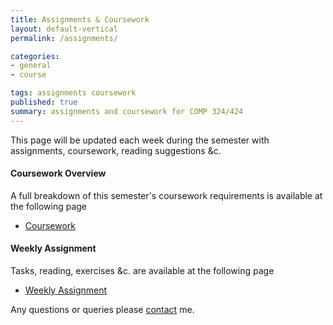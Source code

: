 ```yaml
---
title: Assignments & Coursework
layout: default-vertical
permalink: /assignments/

categories:
- general
- course

tags: assignments coursework
published: true
summary: assignments and coursework for COMP 324/424
---
```


This page will be updated each week during the semester with assignments, coursework, reading suggestions &c.

#### Coursework Overview

A full breakdown of this semester's coursework requirements is available at the following page

  * [Coursework](/coursework)

#### Weekly Assignment

Tasks, reading, exercises &c. are available at the following page

  * [Weekly Assignment](/weekly_assignment)

Any questions or queries please [contact](/contact) me.
